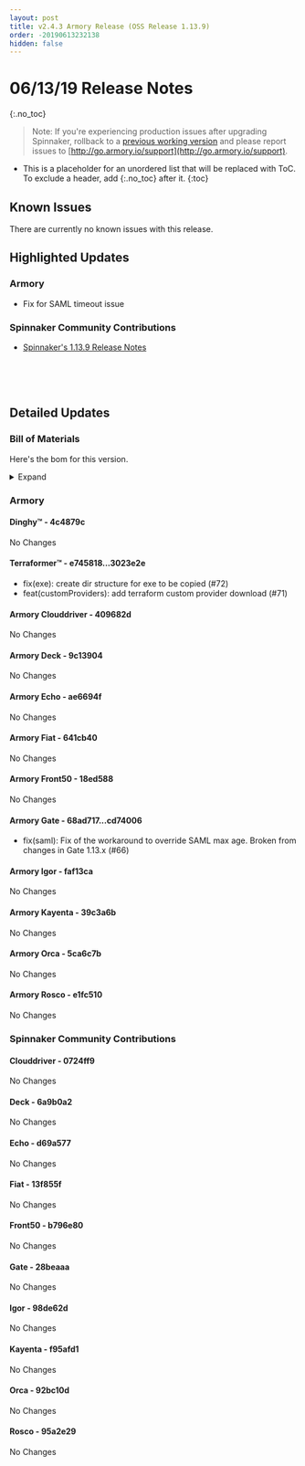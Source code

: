 ```yaml
---
layout: post
title: v2.4.3 Armory Release (OSS Release 1.13.9)
order: -20190613232138
hidden: false
---
```


# 06/13/19 Release Notes
{:.no_toc}

> Note: If you're experiencing production issues after upgrading Spinnaker, rollback to a [previous working version](http://docs.armory.io/admin-guides/troubleshooting/#i-upgraded-spinnaker-and-it-is-no-longer-responding-how-do-i-rollback) and please report issues to [http://go.armory.io/support](http://go.armory.io/support).

* This is a placeholder for an unordered list that will be replaced with ToC. To exclude a header, add {:.no_toc} after it.
{:toc}


## Known Issues
There are currently no known issues with this release.

## Highlighted Updates
### Armory

* Fix for SAML timeout issue

###  Spinnaker Community Contributions

* [Spinnaker's 1.13.9 Release Notes](https://www.spinnaker.io/community/releases/versions/1-13-9-changelog#individual-service-changes)


<br><br><br>
## Detailed Updates

### Bill of Materials
Here's the bom for this version.
<details><summary>Expand</summary>
<pre class="highlight">
<code>version: 2.4.3-rc120
timestamp: "2019-06-13 21:17:41"
services:
  clouddriver:
    version: 4.4.6-409682d-0724ff9-rc28
  deck:
    version: 2.8.6-9c13904-6a9b0a2-rc10
  dinghy:
    version: 0.0.3-4c4879c-rc22
  echo:
    version: 2.4.3-ae6694f-d69a577-rc27
  fiat:
    version: 1.4.1-641cb40-13f855f-rc28
  front50:
    version: 0.16.2-18ed588-b796e80-rc24
  gate:
    version: 1.7.2-cd74006-28beaaa-rc27
  igor:
    version: 1.2.1-faf13ca-98de62d-rc25
  kayenta:
    version: 0.7.1-39c3a6b-f95afd1-rc25
  monitoring-daemon:
    version: 0.12.1-efa6f3f-edge1
  monitoring-third-party:
    version: 0.12.1-efa6f3f-edge1
  orca:
    version: 2.6.3-5ca6c7b-92bc10d-rc27
  rosco:
    version: 0.11.0-e1fc510-95a2e29-rc26
  terraformer:
    version: 0.0.1-3023e2e-rc18
dependencies:
  redis:
    version: 2:2.8.4-2
artifactSources:
  dockerRegistry: docker.io/armory</code>
</pre>
</details>



### Armory
#### Dinghy&trade; - 4c4879c
No Changes

#### Terraformer&trade; - e745818...3023e2e
 - fix(exe): create dir structure for exe to be copied (#72)
 - feat(customProviders): add terraform custom provider download (#71)

#### Armory Clouddriver  - 409682d
No Changes

#### Armory Deck  - 9c13904
No Changes

#### Armory Echo  - ae6694f
No Changes

#### Armory Fiat  - 641cb40
No Changes

#### Armory Front50  - 18ed588
No Changes

#### Armory Gate  - 68ad717...cd74006
 - fix(saml): Fix of the workaround to override SAML max age. Broken from changes in Gate 1.13.x (#66)

#### Armory Igor  - faf13ca
No Changes

#### Armory Kayenta  - 39c3a6b
No Changes

#### Armory Orca  - 5ca6c7b
No Changes

#### Armory Rosco  - e1fc510
No Changes



###  Spinnaker Community Contributions

#### Clouddriver  - 0724ff9
No Changes

#### Deck  - 6a9b0a2
No Changes

#### Echo  - d69a577
No Changes

#### Fiat  - 13f855f
No Changes

#### Front50  - b796e80
No Changes

#### Gate  - 28beaaa
No Changes

#### Igor  - 98de62d
No Changes

#### Kayenta  - f95afd1
No Changes

#### Orca  - 92bc10d
No Changes

#### Rosco  - 95a2e29
No Changes
